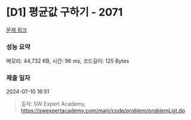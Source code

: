 # [D1] 평균값 구하기 - 2071 

[문제 링크](https://swexpertacademy.com/main/code/problem/problemDetail.do?contestProbId=AV5QRnJqA5cDFAUq) 

### 성능 요약

메모리: 44,732 KB, 시간: 96 ms, 코드길이: 125 Bytes

### 제출 일자

2024-07-10 16:51



> 출처: SW Expert Academy, https://swexpertacademy.com/main/code/problem/problemList.do